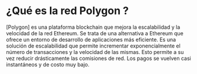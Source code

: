 # ¿Qué es la red Polygon ?

[Polygon]  es una plataforma blockchain que mejora la escalabilidad y la velocidad de la red Ethereum. Se trata de una alternativa a Ethereum que ofrece un entorno de desarrollo de aplicaciones más eficiente. Es una solución de escalabilidad que permite incrementar exponencialmente el número de transacciones y la velocidad de las mismas. Esto permite a su vez reducir drásticamente las comisiones de red. Los pagos se vuelven casi instantáneos y de costo muy bajo.
